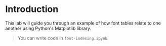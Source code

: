 # Introduction

This lab will guide you through an example of how font tables relate to one another using Python's Matplotlib library.

> You can write code in `font-indexing.ipynb`.
